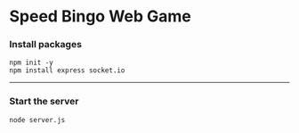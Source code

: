 # Speed Bingo Web Game

### Install packages
```
npm init -y
npm install express socket.io
```

---

### Start the server
```
node server.js
```